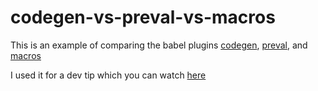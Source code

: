 # codegen-vs-preval-vs-macros

This is an example of comparing the babel plugins
[codegen](https://github.com/kentcdodds/babel-plugin-codegen),
[preval](https://github.com/kentcdodds/babel-plugin-preval), and
[macros](https://github.com/kentcdodds/babel-plugin-macros)

I used it for a dev tip which you can watch
[here](https://www.youtube.com/watch?v=1queadQ0048&list=PLV5CVI1eNcJgCrPH_e6d57KRUTiDZgs0u)
